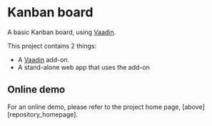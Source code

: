 Kanban board
============

A basic Kanban board, using [Vaadin](http://vaadin.com/).

This project contains 2 things:

* A [Vaadin](http://vaadin.com/) add-on.
* A stand-alone web app that uses the add-on


Online demo
-----------

For an online demo, please refer to the project home page, [above][repository_homepage].
